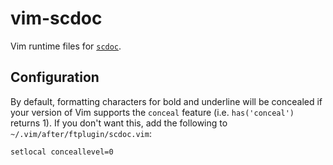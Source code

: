 # vim-scdoc

Vim runtime files for [`scdoc`](https://git.sr.ht/~sircmpwn/scdoc).

## Configuration

By default, formatting characters for bold and underline will be concealed if
your version of Vim supports the `conceal` feature (i.e. `has('conceal')`
returns 1). If you don't want this, add the following to
`~/.vim/after/ftplugin/scdoc.vim`:

```vim
setlocal conceallevel=0
```
